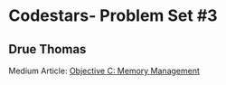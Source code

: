 # Codestars- Problem Set #3
## Drue Thomas

Medium Article: [Objective C: Memory Management](https://medium.com/@drueski/objective-c-memory-management-e6e4b5567c40)